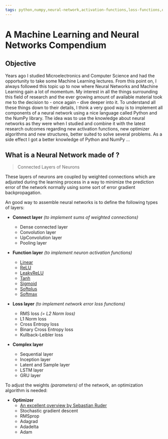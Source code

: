 ```yaml
---
tags: python,numpy,neural-network,activation-functions,loss-functions,optimizer,optimizer-algorithms,derivatives,convolution,pooling,relu,leakyrelu,softmax
---
```

# A Machine Learning and Neural Networks Compendium

## Objective

Years ago I studied Microelectronics and Computer Science and had the opportunity to take some Machine Learning lectures.
From this point on, I always followed this topic up to now where Neural Networks and Machine Learning gain a lot of momentum.
My interest in all the things surrounding this field of research and the ever growing amount of available material took me to the decision to - once again - dive deeper into it. To understand all these things down to their details, I think a very good way is to implement all components of a neural network using a nice language called Python and the NumPy library.
The idea was to use the knowledge about neural networks as they were when I studied and combine it with the latest research outcomes regarding new activation functions, new optimizer algorithms and new structures, better suited to solve several problems.
As a side effect I got a better knowledge of Python and NumPy ...

## What is a Neural Network made of ?

>Connected Layers of Neurons

These layers of neurons are coupled by weighted connections which are adjusted during the learning process in a way to minimize the prediction error of the network normally using some sort of error gradient backpropagation.

An good way to assemble neural networks is to define the following types of layers:

- **Connect layer** *(to implement sums of weighted connections)*
  - Dense connected layer
  - Convolution layer
  - UpConvolution layer
  - Pooling layer

- **Function layer** *(to implement neuron activation functions)*
  - [Linear](https://github.com/maideas/numpy-neural-network/blob/master/Linear.ipynb)
  - [ReLU](https://github.com/maideas/numpy-neural-network/blob/master/ReLU.ipynb)
  - [LeakyReLU](https://github.com/maideas/numpy-neural-network/blob/master/LeakyReLU.ipynb)
  - [Tanh](https://github.com/maideas/numpy-neural-network/blob/master/Tanh.ipynb)
  - [Sigmoid](https://github.com/maideas/numpy-neural-network/blob/master/Sigmoid.ipynb)
  - [Softplus](https://github.com/maideas/numpy-neural-network/blob/master/Softplus.ipynb)
  - [Softmax](clasification.md)

- **Loss layer** *(to implement network error loss functions)*
  - RMS loss *(= L2 Norm loss)*
  - L1 Norm loss
  - Cross Entropy loss
  - Binary Cross Entropy loss
  - Kullback-Leibler loss

- **Complex layer**
  - Sequential layer
  - Inception layer
  - Latent and Sample layer
  - LSTM layer
  - GRU layer

To adjust the weights *(parameters)* of the network, an optimization algorithm is needed:

- **Optimizer**
  - [An excellent overview by Sebastian Ruder](http://ruder.io/optimizing-gradient-descent/)
  - Stochastic gradient descent
  - RMSprop
  - Adagrad
  - Adadelta
  - Adam

